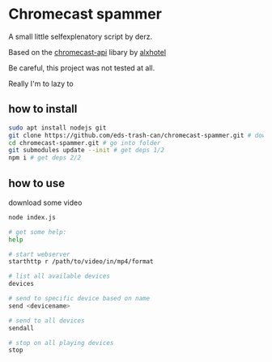 # Chromecast spammer

A small little selfexplenatory script by derz.

Based on the [chromecast-api](https://github.com/alxhotel/chromecast-api) libary by [alxhotel](https://github.com/alxhotel)

Be careful, this project was not tested at all. 

Really I'm to lazy to

## how to install

```bash
sudo apt install nodejs git
git clone https://github.com/eds-trash-can/chromecast-spammer.git # download repo
cd chromecast-spammer.git # go into folder
git submodules update --init # get deps 1/2
npm i # get deps 2/2
```

## how to use

download some video

```bash
node index.js

# get some help:
help

# start webserver
starthttp r /path/to/video/in/mp4/format

# list all available devices
devices

# send to specific device based on name
send <devicename>

# send to all devices
sendall

# stop on all playing devices
stop
```

